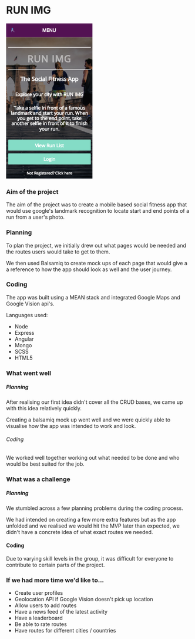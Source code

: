 # RUN IMG

![Alt text](./src/images/screenshot.png)

### Aim of the project

The aim of the project was to create a mobile based social fitness app that would use google's landmark recognition to locate start and end points of a run from a user's photo.

### Planning

To plan the project, we initially drew out what pages would be needed and the routes users would take to get to them.

We then used Balsamiq to create mock ups of each page that would give a a reference to how the app should look as well and the user journey.

### Coding

The app was built using a MEAN stack and integrated Google Maps and Google Vision api's.

Languages used:
* Node
* Express
* Angular
* Mongo
* SCSS
* HTML5

### What went well

##### Planning

After realising our first idea didn't cover all the CRUD bases, we came up with this idea relatively quickly.

Creating a balsamiq mock up went well and we were quickly able to visualise how the app was intended to work and look.

###### Coding

We worked well together working out what needed to be done and who would be best suited for the job.

### What was a challenge

##### Planning

We stumbled across a few planning problems during the coding process.

We had intended on creating a few more extra features but as the app unfolded and we realised we would hit the MVP later than expected, we didn't have a concrete idea of what exact routes we needed.

#### Coding

Due to varying skill levels in the group, it was difficult for everyone to contribute to certain parts of the project.

### If we had more time we'd like to...

* Create user profiles
* Geolocation API if Google Vision doesn't pick up location
* Allow users to add routes
* Have a news feed of the latest activity
* Have a leaderboard
* Be able to rate routes
* Have routes for different cities / countries
